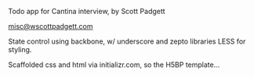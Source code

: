Todo app for Cantina interview, by Scott Padgett  

misc@wscottpadgett.com


State control using backbone, w/ underscore and zepto libraries
LESS for styling.

Scaffolded css and html via initializr.com, so the H5BP template...